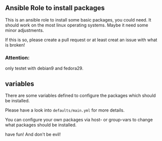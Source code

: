 Ansible Role to install packages
---------------------

This is an ansible role to install some basic packages, you could need.
It should work on the most linux operating systems. Maybe it need some minor adjustments.

If this is so, please create a pull request or at least creat an issue with what is broken!

### Attention:
only testet with debian9 and fedora29.

 variables
-----------

There are some variables defined to configure the packages which should be installed.

Please have a look into ``defaults/main.yml`` for more details.

You can configure your own packages via host- or group-vars to change what packages should be installed.

have fun! And don't be evil!

